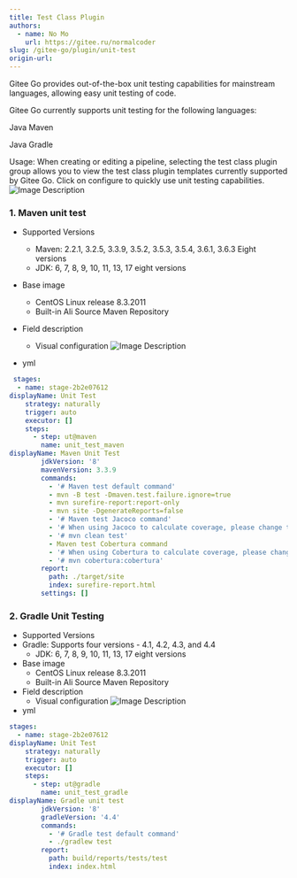 ```yaml
---
title: Test Class Plugin
authors:
  - name: No Mo
    url: https://gitee.ru/normalcoder
slug: /gitee-go/plugin/unit-test
origin-url: 
---
```


Gitee Go provides out-of-the-box unit testing capabilities for mainstream languages, allowing easy unit testing of code.

Gitee Go currently supports unit testing for the following languages: 

Java Maven

Java Gradle

Usage:
When creating or editing a pipeline, selecting the test class plugin group allows you to view the test class plugin templates currently supported by Gitee Go. Click on configure to quickly use unit testing capabilities.
![Image Description](https://images.gitee.ru/uploads/images/2022/0518/112712_e3b4f82a_10531940.png )

### 1. Maven unit test

- Supported Versions
  - Maven: 2.2.1, 3.2.5, 3.3.9, 3.5.2, 3.5.3, 3.5.4, 3.6.1, 3.6.3
  Eight versions
  - JDK: 6, 7, 8, 9, 10, 11, 13, 17 eight versions
- Base image
  - CentOS Linux release 8.3.2011
  - Built-in Ali Source Maven Repository
- Field description
  - Visual configuration
![Image Description](https://images.gitee.ru/uploads/images/2022/0518/104702_759ab8d1_10531940.png )

- yml

```yaml
 stages:
  - name: stage-2b2e07612
displayName: Unit Test
    strategy: naturally
    trigger: auto
    executor: []
    steps:
      - step: ut@maven
        name: unit_test_maven
displayName: Maven Unit Test
        jdkVersion: '8'
        mavenVersion: 3.3.9
        commands:
          - '# Maven test default command'
          - mvn -B test -Dmaven.test.failure.ignore=true
          - mvn surefire-report:report-only
          - mvn site -DgenerateReports=false
          - '# Maven test Jacoco command'
          - '# When using Jacoco to calculate coverage, please change the test report directory to ./target/site/jacoco'
          - '# mvn clean test'
          - Maven test Cobertura command
          - '# When using Cobertura to calculate coverage, please change the test report directory to ./target/site/cobertura'
          - '# mvn cobertura:cobertura'
        report:
          path: ./target/site
          index: surefire-report.html
        settings: []
```

### 2. Gradle Unit Testing

- Supported Versions
- Gradle: Supports four versions - 4.1, 4.2, 4.3, and 4.4
  - JDK: 6, 7, 8, 9, 10, 11, 13, 17 eight versions
- Base image
  - CentOS Linux release 8.3.2011
  - Built-in Ali Source Maven Repository
- Field description
  - Visual configuration
![Image Description](https://images.gitee.ru/uploads/images/2022/0518/111925_a27eba13_10531940.png )
- yml

```yaml
stages:
  - name: stage-2b2e07612
displayName: Unit Test
    strategy: naturally
    trigger: auto
    executor: []
    steps:
      - step: ut@gradle
        name: unit_test_gradle
displayName: Gradle unit test
        jdkVersion: '8'
        gradleVersion: '4.4'
        commands:
          - '# Gradle test default command'
          - ./gradlew test
        report:
          path: build/reports/tests/test
          index: index.html
